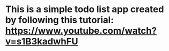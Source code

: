 # This is a simple todo list app created by following this tutorial: https://www.youtube.com/watch?v=s1B3kadwhFU